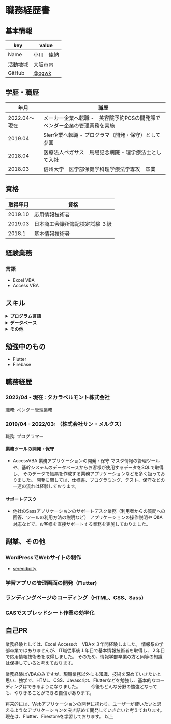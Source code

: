 # 職務経歴書

## 基本情報

|key|value|
|---|-----|
|Name|小川　佳納|
|活動地域|大阪市内|
|GitHub|[@ogwk](https://github.com/ogwk)|

## 学歴・職歴
|年月|職歴|
|---|-----|
| 2022.04～現在 | メーカー企業へ転職 -　美容院予約POSの開発課でベンダー企業の管理業務を実施 |
| 2019.04 | Sler企業へ転職 - プログラマ（開発・保守）として参画 |
| 2018.04 | 医療法人ペガサス　馬場記念病院 - 理学療法士として入社 |
| 2018.03 | 信州大学　医学部保健学科理学療法学専攻　卒業 |

## 資格
|取得年月|資格|
|---|-----|
| 2019.10 | 応用情報技術者 |
| 2019.03 | 日本商工会議所簿記検定試験 ３級 |
| 2018.1 | 基本情報技術者 |

## 経験業務
### 言語
- Excel VBA
- Access VBA

## スキル
<details>
<summary><strong>プログラム言語</strong></summary>
    
|言語|経験年数|レベル|
|---|-----|-----|
| HTML | 1年 | 模写などが問題なく実施できる。 |
| CSS | 1年 | 模写などが問題なく実施できる。 |
| Sass | 半年 | 基本的なコーディングはできる。 |
| VBA | 3年 | 実務でつかえる。 |
| GAS | 半年 | 基本的なコーディングはできる。 |

等
</details>

<details>
<summary><strong>データベース</strong></summary>
    
|言語|経験年数|レベル|
|---|-----|-----|
| Access | 3年 | 実務で使用できる |
| SQL Server | 半年 | 少し使える　|

等
</details>

<details>
<summary><strong>その他</strong></summary>
    
|言語|経験年数|レベル|
|---|-----|-----|
| WordPress | 半年 | Webサイトの構築ができる |
| WordPress Divi | 半年 | Webサイトの構築ができる |

等
</details>


## 勉強中のもの
- Flutter
- Firebase

## 職務経歴

### 2022/04 - 現在 : タカラベルモント株式会社

職務: ベンダー管理業務



### 2019/04 - 2022/03: （株式会社サン・メルクス）

職務: プログラマー

#### 業務ツールの開発・保守
    
- AccessVBA 業務アプリケーションの開発・保守
  マスタ情報の管理ツールや、基幹システムのデータベースからお客様が使用するデータをSQLで取得し、
 そのデータで帳票を作成する業務アプリケーションなどを多く扱っておりました。 
 開発に関しては、仕様書、プログラミング、テスト、保守などの一連の流れは経験しております。
    
#### サポートデスク
    
- 他社のSassアプリケーションのサポートデスク業務（利用者からの質問への回答、ツールの利用方法の説明など）
  アプリケーションの操作説明や Q&A 対応などで、お客様を直接サポートする業務を実施しておりました。

## 副業、その他

### WordPressでWebサイトの制作
* [serendipity](https://serendipity-rr.com/)

### 学習アプリの管理画面の開発（Flutter)

### ランディングページのコーディング（HTML、CSS、Sass)

### GASでスプレッドシート作業の効率化


## 自己PR
 業務経験としては、Excel Accessの　VBAを３年間経験しました。
 情報系の学部卒業ではありませんが、IT職従事後１年目で基本情報技術者を取得し、２年目で応用情報技術者を取得しました。
 そのため、情報学部卒業の方と同等の知識は保持していると考えております。
 
 業務経験はVBAのみですが、現職業務以外にも知識、技術を深めていきたいと思い、独学で、HTML、CSS、Javascript、Flutterなどを勉強し、基本的なコーディングはできるようになりました。 
　　今後もどんな分野の勉強となっても、やりきることができる自信があります。

 将来的には、Webアプリケーションの開発に携わり、ユーザーが使いたいと思えるようなアプリケーションを突き詰めて開発していきたいと考えております。
 現在は、Flutter、Firestoreを学習しております。
 以上

    
   
